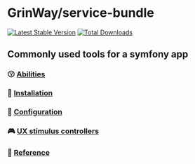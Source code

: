 GrinWay/service-bundle
======
[![Latest Stable Version](https://poser.pugx.org/GrinWay/service-bundle/v)](//packagist.org/packages/GrinWay/service-bundle)
[![Total Downloads](https://poser.pugx.org/GrinWay/service-bundle/downloads)](//packagist.org/packages/GrinWay/service-bundle)

<h2>Commonly used tools for a symfony app</h2>

### 😗 [Abilities]()

### 🔰 [Installation]()

### 📝 [Configuration]()

### 🎮 [UX stimulus controllers]()

### 🔗 [Reference]()
